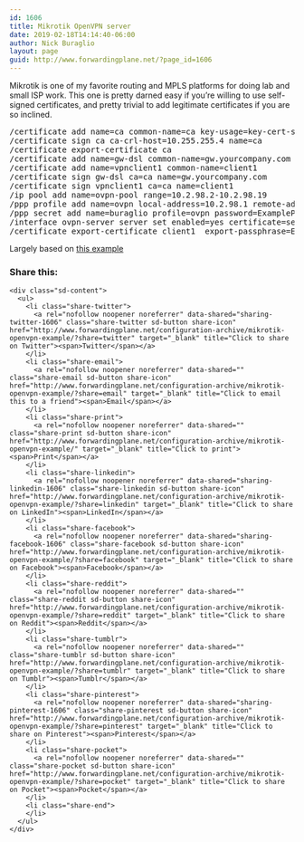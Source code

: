 ```yaml
---
id: 1606
title: Mikrotik OpenVPN server
date: 2019-02-18T14:14:40-06:00
author: Nick Buraglio
layout: page
guid: http://www.forwardingplane.net/?page_id=1606
---
```

Mikrotik is one of my favorite routing and MPLS platforms for doing lab and small ISP work. This one is pretty darned easy if you&#8217;re willing to use self-signed certificates, and pretty trivial to add legitimate certificates if you are so inclined. 

<pre class="wp-block-preformatted">/certificate add name=ca common-name=ca key-usage=key-cert-sign,crl-sign<br />/certificate sign ca ca-crl-host=10.255.255.4 name=ca<br />/certificate export-certificate ca<br />/certificate add name=gw-dsl common-name=gw.yourcompany.com<br />/certificate add name=vpnclient1 common-name=client1<br />/certificate sign gw-dsl ca=ca name=gw.yourcompany.com<br />/certificate sign vpnclient1 ca=ca name=client1 <br />/ip pool add name=ovpn-pool range=10.2.98.2-10.2.98.19<br />/ppp profile add name=ovpn local-address=10.2.98.1 remote-address=ovpn-pool<br />/ppp secret add name=buraglio profile=ovpn password=ExamplePasswordDude<br />/interface ovpn-server server set enabled=yes certificate=server auth=sha1 cipher=aes256 port=1194 netmask=24 require-client-certificate=yes mode=ip<br />/certificate export-certificate client1  export-passphrase=ExamplePasswordDude</pre>

Largely based on [this example](https://delphinus.qns.net/xwiki/bin/view/Blog/Mikrotik%20OpenVPN%20in%2090%20seconds)

<div class="sharedaddy sd-sharing-enabled">
  <div class="robots-nocontent sd-block sd-social sd-social-icon-text sd-sharing">
    <h3 class="sd-title">
      Share this:
    </h3>
    
    <div class="sd-content">
      <ul>
        <li class="share-twitter">
          <a rel="nofollow noopener noreferrer" data-shared="sharing-twitter-1606" class="share-twitter sd-button share-icon" href="http://www.forwardingplane.net/configuration-archive/mikrotik-openvpn-example/?share=twitter" target="_blank" title="Click to share on Twitter"><span>Twitter</span></a>
        </li>
        <li class="share-email">
          <a rel="nofollow noopener noreferrer" data-shared="" class="share-email sd-button share-icon" href="http://www.forwardingplane.net/configuration-archive/mikrotik-openvpn-example/?share=email" target="_blank" title="Click to email this to a friend"><span>Email</span></a>
        </li>
        <li class="share-print">
          <a rel="nofollow noopener noreferrer" data-shared="" class="share-print sd-button share-icon" href="http://www.forwardingplane.net/configuration-archive/mikrotik-openvpn-example/" target="_blank" title="Click to print"><span>Print</span></a>
        </li>
        <li class="share-linkedin">
          <a rel="nofollow noopener noreferrer" data-shared="sharing-linkedin-1606" class="share-linkedin sd-button share-icon" href="http://www.forwardingplane.net/configuration-archive/mikrotik-openvpn-example/?share=linkedin" target="_blank" title="Click to share on LinkedIn"><span>LinkedIn</span></a>
        </li>
        <li class="share-facebook">
          <a rel="nofollow noopener noreferrer" data-shared="sharing-facebook-1606" class="share-facebook sd-button share-icon" href="http://www.forwardingplane.net/configuration-archive/mikrotik-openvpn-example/?share=facebook" target="_blank" title="Click to share on Facebook"><span>Facebook</span></a>
        </li>
        <li class="share-reddit">
          <a rel="nofollow noopener noreferrer" data-shared="" class="share-reddit sd-button share-icon" href="http://www.forwardingplane.net/configuration-archive/mikrotik-openvpn-example/?share=reddit" target="_blank" title="Click to share on Reddit"><span>Reddit</span></a>
        </li>
        <li class="share-tumblr">
          <a rel="nofollow noopener noreferrer" data-shared="" class="share-tumblr sd-button share-icon" href="http://www.forwardingplane.net/configuration-archive/mikrotik-openvpn-example/?share=tumblr" target="_blank" title="Click to share on Tumblr"><span>Tumblr</span></a>
        </li>
        <li class="share-pinterest">
          <a rel="nofollow noopener noreferrer" data-shared="sharing-pinterest-1606" class="share-pinterest sd-button share-icon" href="http://www.forwardingplane.net/configuration-archive/mikrotik-openvpn-example/?share=pinterest" target="_blank" title="Click to share on Pinterest"><span>Pinterest</span></a>
        </li>
        <li class="share-pocket">
          <a rel="nofollow noopener noreferrer" data-shared="" class="share-pocket sd-button share-icon" href="http://www.forwardingplane.net/configuration-archive/mikrotik-openvpn-example/?share=pocket" target="_blank" title="Click to share on Pocket"><span>Pocket</span></a>
        </li>
        <li class="share-end">
        </li>
      </ul>
    </div>
  </div>
</div>